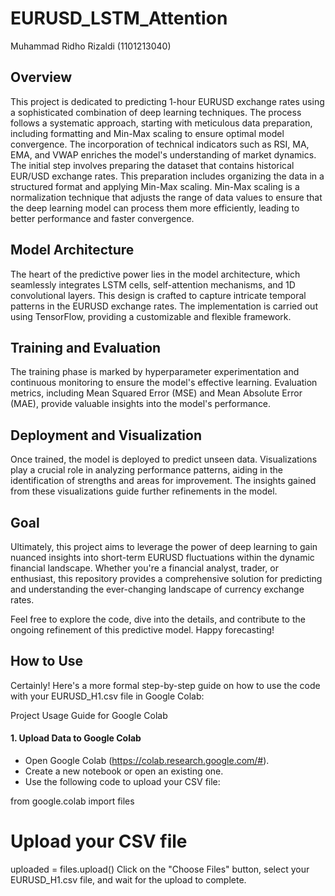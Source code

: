 # EURUSD_LSTM_Attention
Muhammad Ridho Rizaldi (1101213040)

## Overview
This project is dedicated to predicting 1-hour EURUSD exchange rates using a sophisticated combination of deep learning techniques. The process follows a systematic approach, starting with meticulous data preparation, including formatting and Min-Max scaling to ensure optimal model convergence. The incorporation of technical indicators such as RSI, MA, EMA, and VWAP enriches the model's understanding of market dynamics. The initial step involves preparing the dataset that contains historical EUR/USD exchange rates. This preparation includes organizing the data in a structured format and applying Min-Max scaling. Min-Max scaling is a normalization technique that adjusts the range of data values to ensure that the deep learning model can process them more efficiently, leading to better performance and faster convergence.

## Model Architecture
The heart of the predictive power lies in the model architecture, which seamlessly integrates LSTM cells, self-attention mechanisms, and 1D convolutional layers. This design is crafted to capture intricate temporal patterns in the EURUSD exchange rates. The implementation is carried out using TensorFlow, providing a customizable and flexible framework.

## Training and Evaluation
The training phase is marked by hyperparameter experimentation and continuous monitoring to ensure the model's effective learning. Evaluation metrics, including Mean Squared Error (MSE) and Mean Absolute Error (MAE), provide valuable insights into the model's performance.

## Deployment and Visualization
Once trained, the model is deployed to predict unseen data. Visualizations play a crucial role in analyzing performance patterns, aiding in the identification of strengths and areas for improvement. The insights gained from these visualizations guide further refinements in the model.

## Goal
Ultimately, this project aims to leverage the power of deep learning to gain nuanced insights into short-term EURUSD fluctuations within the dynamic financial landscape. Whether you're a financial analyst, trader, or enthusiast, this repository provides a comprehensive solution for predicting and understanding the ever-changing landscape of currency exchange rates.

Feel free to explore the code, dive into the details, and contribute to the ongoing refinement of this predictive model. Happy forecasting!

## How to Use
Certainly! Here's a more formal step-by-step guide on how to use the code with your EURUSD_H1.csv file in Google Colab:

Project Usage Guide for Google Colab
#### 1. Upload Data to Google Colab
- Open Google Colab (https://colab.research.google.com/#).
- Create a new notebook or open an existing one.
- Use the following code to upload your CSV file:

from google.colab import files

# Upload your CSV file
uploaded = files.upload()
Click on the "Choose Files" button, select your EURUSD_H1.csv file, and wait for the upload to complete.
